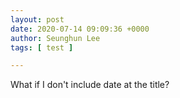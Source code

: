 ```yaml
---
layout: post
date: 2020-07-14 09:09:36 +0000
author: Seunghun Lee
tags: [ test ]

---
```

What if I don't include date at the title?